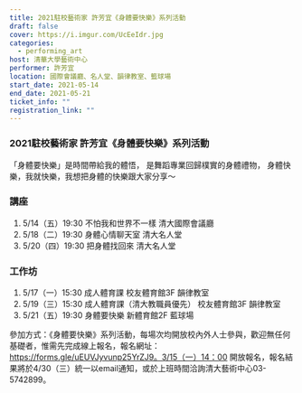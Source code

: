 ```yaml
---
title: 2021駐校藝術家 許芳宜《身體要快樂》系列活動
draft: false
cover: https://i.imgur.com/UcEeIdr.jpg
categories:
  - performing_art
host: 清華大學藝術中心
performer: 許芳宜
location: 國際會議廳、名人堂、韻律教室、籃球場
start_date: 2021-05-14
end_date: 2021-05-21
ticket_info: ""
registration_link: ""
---
```


### 2021駐校藝術家 許芳宜《身體要快樂》系列活動

「身體要快樂」是時間帶給我的體悟，
是舞蹈專業回歸樸實的身體禮物，
身體快樂，我就快樂，我想把身體的快樂跟大家分享～

### 講座

1. 5/14（五）19:30 不怕我和世界不一樣 清大國際會議廳
2. 5/18（二）19:30 身體心情聊天室 清大名人堂
3. 5/20（四）19:30 把身體找回來 清大名人堂


### 工作坊

1. 5/17（一）15:30 成人體育課  校友體育館3F 韻律教室
2. 5/19（三）15:30 成人體育課（清大教職員優先） 校友體育館3F 韻律教室
3. 5/21（五）19:30 身體要快樂 新體育館2F 藍球場

參加方式：《身體要快樂》系列活動，每場次均開放校內外人士參與，歡迎無任何基礎者，惟需先完成線上報名，報名網址：https://forms.gle/uEUVJyvunp25YrZJ9。3/15（一）14：00 開放報名，報名結果將於4/30（三）統一以email通知，或於上班時間洽詢清大藝術中心03-5742899。
